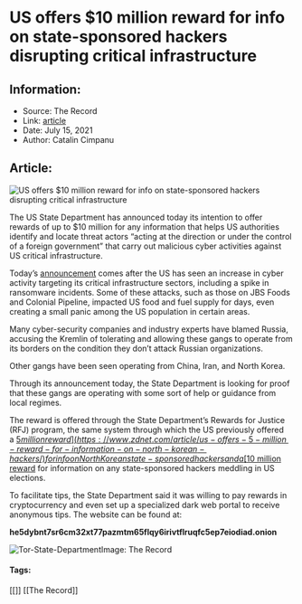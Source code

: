 # US offers $10 million reward for info on state-sponsored hackers disrupting critical infrastructure
### 

## Information:
+ Source: The Record
+ Link: [article](https://therecord.media/us-offers-10-million-reward-for-info-on-state-sponsored-hackers-disrupting-critical-infrastructure/)
+ Date: July 15, 2021
+ Author: Catalin Cimpanu


## Article:
![US offers $10 million reward for info on state-sponsored hackers disrupting critical infrastructure](https://therecord.media/wp-content/uploads/2021/07/Rewards-for-Justice-Program.png)

The US State Department has announced today its intention to offer rewards of up to $10 million for any information that helps US authorities identify and locate threat actors “acting at the direction or under the control of a foreign government” that carry out malicious cyber activities against US critical infrastructure.


Today’s [announcement](https://www.state.gov/rewards-for-justice-reward-offer-for-information-on-foreign-malicious-cyber-activity-against-u-s-critical-infrastructure/) comes after the US has seen an increase in cyber activity targeting its critical infrastructure sectors, including a spike in ransomware incidents. Some of these attacks, such as those on JBS Foods and Colonial Pipeline, impacted US food and fuel supply for days, even creating a small panic among the US population in certain areas.


Many cyber-security companies and industry experts have blamed Russia, accusing the Kremlin of tolerating and allowing these gangs to operate from its borders on the condition they don’t attack Russian organizations.


Other gangs have been seen operating from China, Iran, and North Korea.


Through its announcement today, the State Department is looking for proof that these gangs are operating with some sort of help or guidance from local regimes.


The reward is offered through the State Department’s Rewards for Justice (RFJ) program, the same system through which the US previously offered a [$5 million reward](https://www.zdnet.com/article/us-offers-5-million-reward-for-information-on-north-korean-hackers/) for info on North Korean state-sponsored hackers and a [$10 million reward](https://www.zdnet.com/article/us-offers-10-million-reward-for-hackers-meddling-in-us-elections/) for information on any state-sponsored hackers meddling in US elections.


To facilitate tips, the State Department said it was willing to pay rewards in cryptocurrency and even set up a specialized dark web portal to receive anonymous tips. The website can be found at:


**he5dybnt7sr6cm32xt77pazmtm65flqy6irivtflruqfc5ep7eiodiad.onion**


![Tor-State-Department](https://www-therecord.recfut.com/wp-content/uploads/2021/07/Tor-State-Department.png)Image: The Record



#### Tags:
[[]] [[The Record]]
